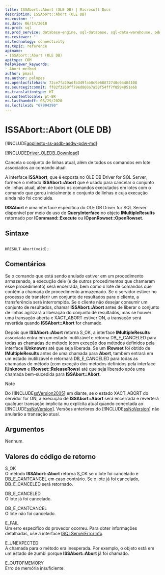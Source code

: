 ```yaml
---
title: ISSAbort::Abort (OLE DB) | Microsoft Docs
description: ISSAbort::Abort (OLE DB)
ms.custom: ''
ms.date: 06/14/2018
ms.prod: sql
ms.prod_service: database-engine, sql-database, sql-data-warehouse, pdw
ms.reviewer: ''
ms.technology: connectivity
ms.topic: reference
apiname:
- ISSAbort::Abort (OLE DB)
apitype: COM
helpviewer_keywords:
- Abort method
author: pmasl
ms.author: pelopes
ms.openlocfilehash: 72ce7fa29adfb349fab8c9e60872740c94484108
ms.sourcegitcommit: ff82f3260ff79ed860a7a58f54ff7f0594851e6b
ms.translationtype: HT
ms.contentlocale: pt-BR
ms.lasthandoff: 03/29/2020
ms.locfileid: "67994390"
---
```

# <a name="issabortabort-ole-db"></a>ISSAbort::Abort (OLE DB)
[!INCLUDE[appliesto-ss-asdb-asdw-pdw-md](../../../includes/appliesto-ss-asdb-asdw-pdw-md.md)]

[!INCLUDE[Driver_OLEDB_Download](../../../includes/driver_oledb_download.md)]

  Cancela o conjunto de linhas atual, além de todos os comandos em lote associados ao comando atual.  
  
A interface **ISSAbort**, que é exposta no OLE DB Driver for SQL Server, fornece o método **ISSAbort::Abort** que é usado para cancelar o conjunto de linhas atual, além de todos os comandos executados em lotes com o comando que gerou inicialmente o conjunto de linhas e cuja execução ainda não foi concluída.  
  
 **ISSAbort** é uma interface específica do OLE DB Driver for SQL Server disponível por meio do uso de **QueryInterface** no objeto **IMultipleResults** retornado por **ICommand::Execute** ou **IOpenRowset::OpenRowset**.  
  
## <a name="syntax"></a>Sintaxe  
  
```  
  
HRESULT Abort(void);  
```  
  
## <a name="remarks"></a>Comentários  
 Se o comando que está sendo anulado estiver em um procedimento armazenado, a execução dele (e de outros procedimentos que chamaram esse procedimento) será encerrada, bem como o lote de comandos que contém a chamada de procedimento armazenado. Se o servidor estiver no processo de transferir um conjunto de resultados para o cliente, a transferência será interrompida. Se o cliente não desejar consumir um conjunto de resultados, chamar **ISSAbort::Abort** antes de liberar o conjunto de linhas agilizará a liberação do conjunto de resultados, mas se houver uma transação aberta e XACT_ABORT estiver ON, a transação será revertida quando **ISSAbort::Abort** for chamado.  
  
 Depois que **ISSAbort::Abort** retorna S_OK, a interface **IMultipleResults** associada entra em um estado inutilizável e retorna DB_E_CANCELED para todas as chamadas de método (com exceção dos métodos definidos pela interface **IUnknown**) até que seja liberada. Se um **IRowset** foi obtido de **IMultipleResults** antes de uma chamada para **Abort**, também entrará em um estado inutilizável e retornará DB_E_CANCELED para todas as chamadas de método (com exceção dos métodos definidos pela interface **IUnknown** e **IRowset::ReleaseRows**) até que seja liberado após uma chamada bem-sucedida para **ISSAbort::Abort**.  
  
> [!NOTE]  
>  Do [!INCLUDE[ssVersion2005](../../../includes/ssversion2005-md.md)] em diante, se o estado XACT_ABORT do servidor for ON, a execução de **ISSAbort::Abort** será encerrada e reverterá qualquer transação implícita ou explícita atual quando conectada ao [!INCLUDE[ssNoVersion](../../../includes/ssnoversion-md.md)]. Versões anteriores do [!INCLUDE[ssNoVersion](../../../includes/ssnoversion-md.md)] não anularão a transação atual.  
  
## <a name="arguments"></a>Argumentos  
 Nenhum.  
  
## <a name="return-code-values"></a>Valores do código de retorno  
 S_OK  
 O método **ISSAbort::Abort** retorna S_OK se o lote foi cancelado e DB_E_CANTCANCEL em caso contrário. Se o lote já foi cancelado, DB_E_CANCELED será retornado.  
  
 DB_E_CANCELED  
 O lote já foi cancelado.  
  
 DB_E_CANTCANCEL  
 O lote não foi cancelado.  
  
 E_FAIL  
 Um erro específico do provedor ocorreu. Para obter informações detalhadas, use a interface [ISQLServerErrorInfo](https://msdn.microsoft.com/library/a8323b5c-686a-4235-a8d2-bda43617b3a1).  
  
 E_UNEXPECTED  
 A chamada para o método era inesperada. Por exemplo, o objeto está em um estado de zumbi porque **ISSAbort::Abort** já foi chamado.  
  
 E_OUTOFMEMORY  
 Erro de memória insuficiente.  
  
  
